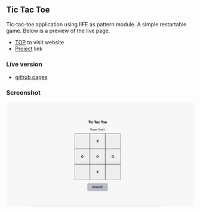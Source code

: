 ## Tic Tac Toe

Tic-tac-toe application using IIFE as pattern module. A simple restartable game. Below is a preview of the live page.

- [TOP](https://www.theodinproject.com/) to visit website
- [Project](https://www.theodinproject.com/lessons/node-path-javascript-tic-tac-toe) link

### Live version

- [github pages](https://fiufiu0.github.io/tic-tac-toe/)

### Screenshot

![](images/project_preview.png)
